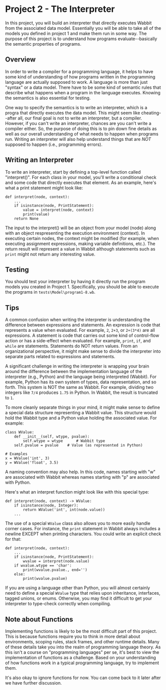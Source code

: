 # Project 2 - The Interpreter

In this project, you will build an interpreter that directly executes
Wabbit from the associated data model.  Essentially you will be able
to take all of the models you defined in project 1 and make them run
in some way. The purpose of this project is to understand how programs
evaluate--basically the semantic properties of programs.

## Overview

In order to write a compiler for a programming language, it helps to
have some kind of understanding of how programs written in the
programming language are actually supposed to work. A language is
more than just "syntax" or a data model.  There have to be some kind
of semantic rules that describe what happens when a program in the
language executes.   Knowing the semantics is also essential for
testing.

One way to specify the semantics is to write an interpreter, which is a
progra that directly executes the data model. This might seem like
cheating--after all, our final goal is not to write an interpreter,
but a compiler. However, if you can't write an interpreter, chances
are you can't write a compiler either.  So, the purpose of doing
this is to pin down fine details as well as our overall
understanding of what needs to happen when programs run.  Writing an
interpreter will also help understand things that are *NOT* supposed
to happen (i.e., programming errors).

## Writing an Interpreter

To write an interpreter, start by defining a top-level function called
"interpret()".  For each class in your model,  you'll 
write a conditional check and some code that directly executes that
element. As an example, here's what a print statement might look like:

```
def interpret(node, context):
    ...
    if isinstance(node, PrintStatement):
        value = interpret(node, context)
        print(value)
	return None
```

The input to the interpret() will be an object from your model (node)
along with an object respresenting the execution environment
(context).  In executing certain nodes, the context might be
modified (for example, when executing assignment expressions,
making variable definitions, etc.).  The return result will
represent a value in Wabbit although statements such as `print`
might not return any interesting value.  

## Testing

You should test your interpreter by having it directly run the program models
you created in Project 1.   Specifically, you should be able to execute
the programs in `tests\Model\program1-8.wb`.

## Tips

A common confusion when writing the interpreter is understanding the
difference between expressions and statements.  An expression is code
that represents a value when evaluated.  For example, `2`, `2+3`, or
`2+(3*4)` are all expressions.  A statement is code that carries out
some kind of control-flow action or has a side-effect when evaluated.
For example, `print`, `if`, and `while` are statements.  Statements do
NOT return values. From an organizational perspective, it might make
sense to divide the interpreter into separate parts related to
expressions and statements.

A significant challenge in writing the interpreter is wrapping your
brain around the difference between the implementation language of the
interpreter (e.g., Python) and the language being interpreted
(Wabbit).  For example, Python has its own system of types, data
representation, and so forth.  This system is NOT the same as Wabbit.
For example, dividing two integers like `7/4` produces `1.75` in
Python.  In Wabbit, the result is truncated to `1`.

To more cleanly separate things in your mind, it might make sense to
define a special data structure representing a Wabbit value. This
structure would hold the Wabbit type and a Python value holding
the associated value. For example:

```
class WValue:
    def __init__(self, wtype, pvalue):
        self.wtype = wtype      # Wabbit type 
	self.pvalue = pvalue    # Value (as represented in Python)

# Examples
x = WValue('int', 3)
y = WValue('float', 3.5)
```

A naming convention may also help. In this code, names starting with
"w" are associated with Wabbit whereas names starting with "p" are
associated with Python.

Here's what an interpret function might look like with this special type:

```
def interpret(node, context) -> WValue:
    if isinstance(node, Integer):
        return WValue('int', int(node.value))
    ...
```

The use of a special `WValue` class also allows you to more easily
handle corner cases.  For instance, the `print` statement in Wabbit
always includes a newline EXCEPT when printing characters.  You could
write an explicit check for that:

```
def interpret(node, context):
    ...
    if isinstance(node, PrintStatement):
        wvalue = interpret(node.value)
	if wvalue.wtype == 'char':
	    print(wvalue.pvalue., end='')
	else:
	    print(wvalue.pvalue)
```

If you are using a language other than Python, you will almost
certainly need to define a special `WValue` type that relies upon
inheritance, interfaces, tagged unions, or enums.  Otherwise, you may
find it difficult to get your interpreter to type-check correctly when
compiling.

## Note about Functions

Implementing functions is likely to be the most difficult part of this
project.  This is because functions require you to think in more
detail about environments, scoping rules, stack frames, and other
runtime details.  Many of these details take you into the realm of
programming language theory.  As this isn't a course on "programming
languages" per se, it's best to view the implementation of functions
as a challenge.  Based on your understanding of how functions work
in a typical programming language, try to implement them.

It's also okay to ignore functions for now.  You can come back to it
later after we have further discussion.





